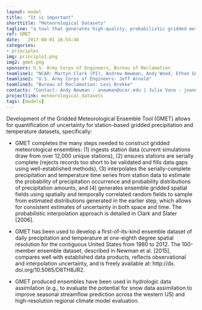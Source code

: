 ```yaml
---
layout: model
title:  "It is important"
shorttitle: "Meteorological Datasets"
tagline: "a tool that generates high-quality, probabilistic gridded meteorological fields for use in climate model evaluation, hydrologic modeling, and hydrologic data assimilation"
ref: GMET 
date:   2017-08-01 16:54:46
categories:
- principles
img: principle1.png
img2: gmet.png
sponsors: U.S. Army Corps of Engineers, Bureau of Reclamation
teamline1: "NCAR: Martyn Clark (PI), Andrew Newman, Andy Wood, Ethan Gutmann"
teamline2: "U.S. Army Corps of Engineers: Jeff Arnold"
teamline3: "Bureau of Reclamation: Levi Brekke"
contacts: "Contact: Andy Newman - anewman@ucar.edu | Julie Vano - jvano@ucar.edu"
projectlink: meteorological_datasets
tags: [models]
---
```


Development of the Gridded Meteorological Ensemble Tool (GMET) allows for quantification of uncertainty for station-based gridded precipitation and temperature datasets, specifically:

*	GMET completes the many steps needed to construct gridded meteorological ensembles: (1) ingests station data (current simulations draw from over 12,000 unique stations), (2) ensures stations are serially complete (rejects records too short to be validated and fills data gaps using well-established methods), (3) interpolates the serially-complete precipitation and temperature time series from station data to estimate the probability of precipitation occurrence and probability distributions of precipitation amounts, and (4) generates ensemble gridded spatial fields using spatially and temporally correlated random fields to sample from estimated distributions generated in the earlier step, which allows for consistent estimates of uncertainty in both space and time.  The probabilistic interpolation approach is detailed in Clark and Slater [2006].

*	GMET has been used to develop a first-of-its-kind ensemble dataset of daily precipitation and temperature at one-eighth degree spatial resolution for the contiguous United States from 1980 to 2012. The 100-member ensemble dataset, described in Newman et al. [2015], compares well with established data products, reflects observational and interpolation uncertainty, and is freely available at: http://dx. doi.org/10.5065/D6TH8JR2.

*	GMET produced ensembles have been used in hydrologic data assimilation (e.g., to evaluate the potential for snow data assimilation to improve seasonal streamflow prediction across the western US) and high-resolution regional climate model evaluation.

